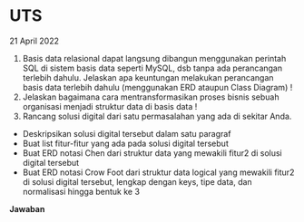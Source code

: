 # UTS

21 April 2022

1. Basis data relasional dapat langsung dibangun menggunakan perintah SQL di sistem basis data seperti MySQL, dsb tanpa ada perancangan terlebih dahulu. Jelaskan apa keuntungan melakukan perancangan basis data terlebih dahulu (menggunakan ERD ataupun Class Diagram) !
2. Jelaskan bagaimana cara mentransformasikan proses bisnis sebuah organisasi menjadi struktur data di basis data !
3. Rancang solusi digital dari satu permasalahan yang ada di sekitar Anda. 

- Deskripsikan solusi digital tersebut dalam satu paragraf
- Buat list fitur-fitur yang ada pada solusi digital tersebut
- Buat ERD notasi Chen dari struktur data yang mewakili fitur2 di solusi digital tersebut
- Buat ERD notasi Crow Foot dari struktur data logical yang mewakili fitur2 di solusi digital tersebut, lengkap dengan keys, tipe data, dan normalisasi hingga bentuk ke 3

<b>Jawaban</b>
